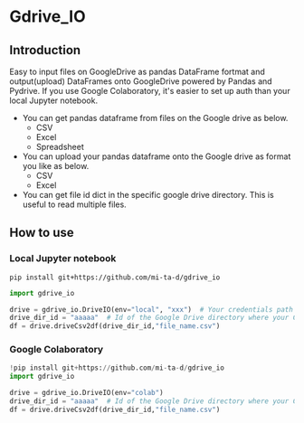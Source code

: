 # Gdrive_IO
## Introduction

Easy to input files on GoogleDrive as pandas DataFrame fortmat and output(upload) DataFrames onto GoogleDrive powered by Pandas and Pydrive. If you use Google Colaboratory, it's easier to set up auth than your local Jupyter notebook.

- You can get pandas dataframe from files on the Google drive as below.
  - CSV
  - Excel
  - Spreadsheet
- You can upload your pandas dataframe onto the Google drive as format you like as below.
  - CSV
  - Excel
- You can get file id dict in the specific google drive directory. This is useful to read multiple files.

## How to use

### Local Jupyter notebook

```
pip install git+https://github.com/mi-ta-d/gdrive_io
```

```python
import gdrive_io

drive = gdrive_io.DriveIO(env="local", "xxx")  # Your credentials path for GoogleDrive (https://pythonhosted.org/PyDrive/quickstart.html)
drive_dir_id = "aaaaa"  # Id of the Google Drive directory where your CSV is.
df = drive.driveCsv2df(drive_dir_id,"file_name.csv")
```

### Google Colaboratory

```python
!pip install git+https://github.com/mi-ta-d/gdrive_io
import gdrive_io

drive = gdrive_io.DriveIO(env="colab")
drive_dir_id = "aaaaa"  # Id of the Google Drive directory where your CSV is.
df = drive.driveCsv2df(drive_dir_id,"file_name.csv")
```



